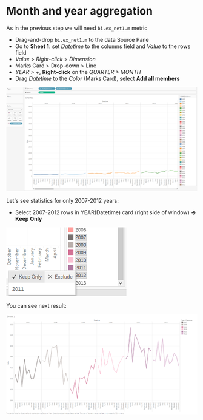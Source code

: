 # Month and year aggregation

As in the previous step we will need `bi.ex_net1.m` metric

- Drag-and-drop `bi.ex_net1.m` to the data Source Pane
- Go to **Sheet 1**: set _Datetime_ to the columns field and _Value_ to the rows field
- _Value_ > _Right-click_ > _Dimension_
- Marks Card > Drop-down > Line
- _YEAR > +_, **Right-click** on the _QUARTER > MONTH_
- Drag _Datetime_ to the _Color_ (Marks Card), select **Add all members**

![](images/month_and_year.png)

Let's see statistics for only 2007-2012 years:

- Select 2007-2012 rows in YEAR(Datetime) card (right side of window) **-> Keep Only**

![](images/2007-2012.png)

You can see next result:

![](images/Sheet_1.png)
